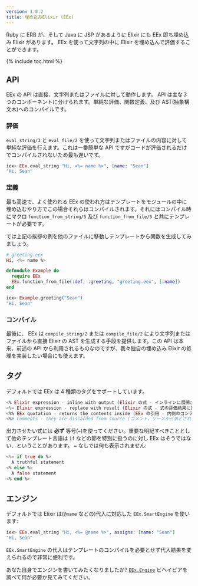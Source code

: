 ```yaml
---
version: 1.0.2
title: 埋め込みElixir (EEx)
---
```


Ruby に ERB が、そして Java に JSP があるように Elixir にも EEx 即ち埋め込み Elixir があります。 EEx を使って文字列の中に Elixir を埋め込んで評価することができます。

{% include toc.html %}

## API

EEx の API は直接、文字列またはファイルに対して動作します。 API は主な３つのコンポーネントに分けられます。単純な評価、関数定義、及び AST(抽象構文木)へのコンパイルです。

### 評価

`eval_string/3` と `eval_file/2` を使って文字列またはファイルの内容に対して単純な評価を行えます。これは一番簡単な API ですがコードが評価されるだけでコンパイルされないため最も遅いです。

```elixir
iex> EEx.eval_string "Hi, <%= name %>", [name: "Sean"]
"Hi, Sean"
```

### 定義

最も高速で、よく使われる EEx の使われ方はテンプレートをモジュールの中に埋め込むやり方でこの場合それらはコンパイルされます。それにはコンパイル時にマクロ `function_from_string/5` 及び `function_from_file/5` と共にテンプレートが必要です。

では上記の挨拶の例を他のファイルに移動しテンプレートから関数を生成してみましょう。

```elixir
# greeting.eex
Hi, <%= name %>

defmodule Example do
  require EEx
  EEx.function_from_file(:def, :greeting, "greeting.eex", [:name])
end

iex> Example.greeting("Sean")
"Hi, Sean"
```

### コンパイル

最後に、 EEx は `compile_string/2` または `compile_file/2` により文字列またはファイルから直接 Elixir の AST を生成する手段を提供します。この API は本来、前述の API から利用されるものなのですが、我々独自の埋め込み Elixir の処理を実装したい場合にも使えます。

## タグ

デフォルトでは EEx は 4 種類のタグをサポートしています。

```elixir
<% Elixir expression - inline with output (Elixir の式 - インラインに展開される) %>
<%= Elixir expression - replace with result (Elixir の式 - 式の評価結果に置き換える) %>
<%% EEx quotation - returns the contents inside (EEx の引用 - 内側のコンテンツを返す) %>
<%# Comments - they are discarded from source (コメント、ソースから落とされる)%>
```

出力させたい式には **必ず** 等号(`=`)を使ってください。重要な明記すべきこととして他のテンプレート言語は `if` などの節を特別に扱うのに対し EEx はそうではない、ということがあります。 `=` なしでは何も表示されません:

```elixir
<%= if true do %>
  A truthful statement
<% else %>
  A false statement
<% end %>
```

## エンジン

デフォルトでは Elixir は(`@name` などの)代入に対応した `EEx.SmartEngine` を使います:

```elixir
iex> EEx.eval_string "Hi, <%= @name %>", assigns: [name: "Sean"]
"Hi, Sean"
```

`EEx.SmartEngine` の代入はテンプレートのコンパイルを必要とせず代入結果を変えられるので非常に便利です。

あなた自身でエンジンを書いてみたくなりましたか? [`EEx.Engine`](https://hexdocs.pm/eex/EEx.Engine.html) ビヘイビアを調べて何が必要か見てみてください。
